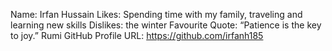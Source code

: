 Name: Irfan Hussain
Likes: Spending time with my family, traveling and learning new skills
Dislikes: the winter
Favourite Quote: “Patience is the key to joy.” Rumi
GitHub Profile URL: https://github.com/irfanh185
